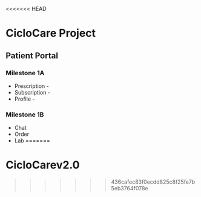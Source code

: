 <<<<<<< HEAD
# CicloCare Project 
## Patient Portal
### Milestone 1A
* Prescription -
* Subscription  -
* Profile - 

### Milestone 1B
- Chat 
- Order 
- Lab
=======
# CicloCarev2.0
>>>>>>> 436cafec83f0ecdd825c8f25fe7b5eb3764f078e
